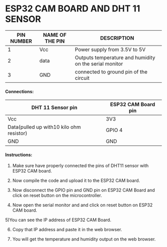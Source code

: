 # ESP32 CAM BOARD AND DHT 11 SENSOR






| PIN NUMBER | NAME OF THE PIN | DESCRIPTION                                            |
| ---------- | --------------- | ------------------------------------------------------ |
| 1          | Vcc             | Power supply from 3.5V to 5V                           |
| 2          | data            | Outputs temperature and humidity on the serial monitor |
| 3          | GND             | connected to ground pin of the circuit                 |





#### Connections:



 

| DHT 11 Sensor pin                        | ESP32 CAM Board pin |
| ---------------------------------------- | ------------------- |
| Vcc                                      | 3V3                 |
| Data(pulled up with10 kilo ohm resistor) | GPIO 4              |
| GND                                      | GND                 |





#### Instructions:

1) Make sure have properly connected the pins of DHT11 sensor with ESP32 CAM board.

2) Now compile the code and upload it to the ESP32 CAM board.

3) Now disconnect the GPIO pin and GND pin on ESP32 CAM Board and click on reset button on the microcontroller.

4) Now open the serial monitor and and click on reset button on ESP32 CAM board.

5)You can see the IP address of ESP32 CAM Board.

6) Copy that IP address and paste it in the web browser.

7) You will get the temperature and humidity output on the web browser.

